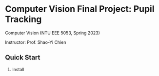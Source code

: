 # Computer Vision Final Project: Pupil Tracking

Computer Vision (NTU EEE 5053, Spring 2023)

Instructor: Prof. Shao-Yi Chien

## Quick Start

1. Install
